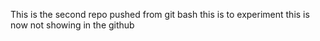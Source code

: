 This is the second repo pushed from git bash
this is to experiment
this is now not showing in the github